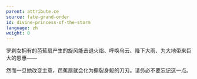 ```yaml
---
parent: attribute.ce
source: fate-grand-order
id: divine-princess-of-the-storm
language: zh
weight: 0
---
```


罗刹女拥有的芭蕉扇产生的旋风能击退火焰、呼唤乌云、降下大雨、为大地带来巨大的恩惠——

然而一旦她改变主意，芭蕉扇就会化为撕裂身躯的刀刃。请务必不要忘记这一点。
